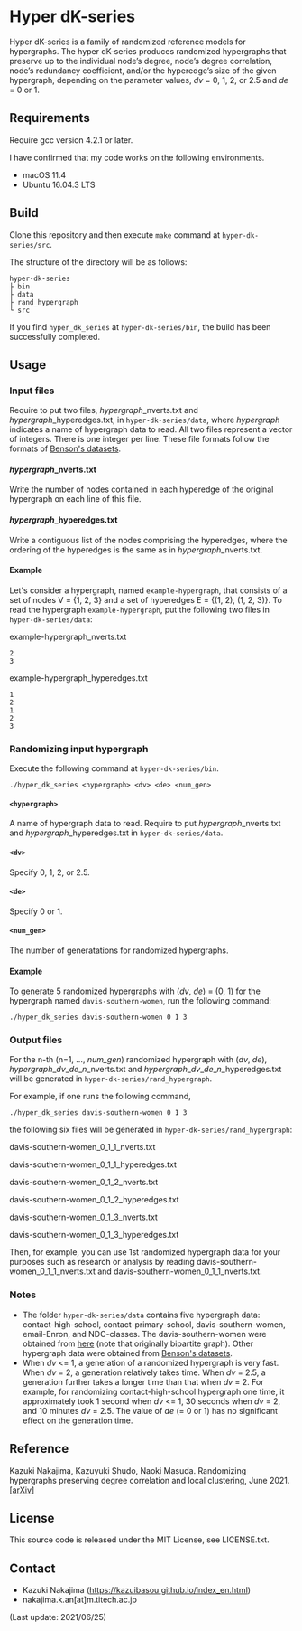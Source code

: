 # Hyper dK-series
Hyper dK-series is a family of randomized reference models for hypergraphs. 
The hyper dK-series produces randomized hypergraphs that preserve up to the individual node’s degree, node’s degree correlation, node’s redundancy coefficient, and/or the hyperedge’s size of the given hypergraph, depending on the parameter values, *dv* = 0, 1, 2, or 2.5 and *de* = 0 or 1.

## Requirements
Require gcc version 4.2.1 or later.

I have confirmed that my code works on the following environments.

- macOS 11.4
- Ubuntu 16.04.3 LTS

## Build
Clone this repository and then execute `make` command at `hyper-dk-series/src`.

The structure of the directory will be as follows:

	hyper-dk-series
	├ bin
	├ data
	├ rand_hypergraph
	└ src

If you find `hyper_dk_series` at `hyper-dk-series/bin`, the build has been successfully completed.

## Usage

### Input files

Require to put two files, *hypergraph*\_nverts.txt and *hypergraph*\_hyperedges.txt, in `hyper-dk-series/data`, where *hypergraph* indicates a name of hypergraph data to read.
All two files represent a vector of integers. 
There is one integer per line.
These file formats follow the formats of [Benson's datasets](https://github.com/arbenson/ScHoLP-Data).

#### *hypergraph*\_nverts.txt
Write the number of nodes contained in each hyperedge of the original hypergraph on each line of this file.

#### *hypergraph*\_hyperedges.txt
Write a contiguous list of the nodes comprising the hyperedges, where the ordering of the hyperedges is the same as in *hypergraph*\_nverts.txt.

#### Example
Let's consider a hypergraph, named `example-hypergraph`, that consists of a set of nodes V = {1, 2, 3} and a set of hyperedges E = {(1, 2), (1, 2, 3)}. 
To read the hypergraph `example-hypergraph`, put the following two files in `hyper-dk-series/data`:

example-hypergraph_nverts.txt
``` text:
2
3
```

example-hypergraph_hyperedges.txt
```text:
1
2
1
2
3
```

### Randomizing input hypergraph

Execute the following command at  `hyper-dk-series/bin`.

	./hyper_dk_series <hypergraph> <dv> <de> <num_gen>

#### `<hypergraph>`
A name of hypergraph data to read.
Require to put *hypergraph*\_nverts.txt and *hypergraph*\_hyperedges.txt in `hyper-dk-series/data`.

#### `<dv>`
Specify 0, 1, 2, or 2.5.

#### `<de>`
Specify 0 or 1.

#### `<num_gen>`
The number of generatations for randomized hypergraphs.

#### Example
To generate 5 randomized hypergraphs with (*dv*, *de*) = (0, 1) for the hypergraph named `davis-southern-women`, run the following command:

	./hyper_dk_series davis-southern-women 0 1 3

### Output files
For the n-th (n=1, ..., *num_gen*) randomized hypergraph with (*dv*, *de*), *hypergraph*\_*dv*\_*de*\_*n*\_nverts.txt and *hypergraph*\_*dv*\_*de*\_*n*\_hyperedges.txt will be generated in `hyper-dk-series/rand_hypergraph`.

For example, if one runs the following command, 

	./hyper_dk_series davis-southern-women 0 1 3

the following six files will be generated in `hyper-dk-series/rand_hypergraph`: 

davis-southern-women_0_1_1_nverts.txt

davis-southern-women_0_1_1_hyperedges.txt

davis-southern-women_0_1_2_nverts.txt

davis-southern-women_0_1_2_hyperedges.txt

davis-southern-women_0_1_3_nverts.txt

davis-southern-women_0_1_3_hyperedges.txt

Then, for example, you can use 1st randomized hypergraph data for your purposes such as research or analysis by reading davis-southern-women_0_1_1_nverts.txt and davis-southern-women_0_1_1_nverts.txt.

### Notes
- The folder `hyper-dk-series/data` contains five hypergraph data: contact-high-school, contact-primary-school, davis-southern-women, email-Enron, and NDC-classes. The davis-southern-women were obtained from [here](https://networkx.org/documentation/stable/reference/generated/networkx.generators.social.davis_southern_women_graph.html?highlight=davis#networkx.generators.social.davis_southern_women_graph) (note that originally bipartite graph). Other hypergraph data were obtained from [Benson's datasets](https://github.com/arbenson/ScHoLP-Data).
- When *dv* <= 1, a generation of a randomized hypergraph is very fast. When *dv* = 2, a generation relatively takes time. When *dv* = 2.5, a generation further takes a longer time than that when *dv* = 2. For example, for randomizing contact-high-school hypergraph one time, it approximately took 1 second when *dv* <= 1, 30 seconds when *dv* = 2, and 10 minutes *dv* = 2.5. The value of *de* (= 0 or 1) has no significant effect on the generation time.

## Reference

Kazuki Nakajima, Kazuyuki Shudo, Naoki Masuda. Randomizing hypergraphs preserving degree correlation and local clustering, June 2021. [<a href="https://arxiv.org/abs/2106.12162">arXiv</a>]

## License

This source code is released under the MIT License, see LICENSE.txt.

## Contact
- Kazuki Nakajima (https://kazuibasou.github.io/index_en.html)
- nakajima.k.an[at]m.titech.ac.jp

(Last update: 2021/06/25)